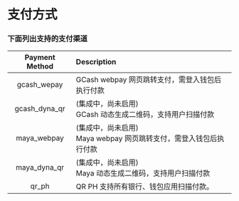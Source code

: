 #  支付方式

###  下面列出支持的支付渠道

|       Payment Method              | Description|
|:-------------------------:|:-----------|
|gcash_wepay|GCash webpay 网页跳转支付，需登入钱包后执行付款|
|gcash_dyna_qr|(集成中，尚未启用)<br>GCash 动态生成二维码，支持用户扫描付款|
|maya_webpay|(集成中，尚未启用)<br>Maya webpay 网页跳转支付，需登入钱包后执行付款|
|maya_dyna_qr|(集成中，尚未启用)<br>Maya 动态生成二维码，支持用户扫描付款|
|qr_ph|QR PH 支持所有银行、钱包应用扫描付款。|